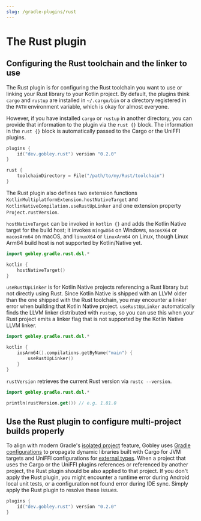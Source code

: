```yaml
---
slug: /gradle-plugins/rust
---
```


# The Rust plugin

## Configuring the Rust toolchain and the linker to use

The Rust plugin is for configuring the Rust toolchain you want to use or linking your Rust library
to your Kotlin project. By default, the plugins think `cargo` and `rustup` are installed in
`~/.cargo/bin` or a directory registered in the `PATH` environment variable, which is okay for
almost everyone.

However, if you have installed `cargo` or `rustup` in another directory, you can provide that
information to the plugin via the `rust {}` block. The information in the `rust {}` block is
automatically passed to the Cargo or the UniFFI plugins.

```kotlin
plugins {
    id("dev.gobley.rust") version "0.2.0"
}

rust {
    toolchainDirectory = File("/path/to/my/Rust/toolchain")
}
```

The Rust plugin also defines two extension functions `KotlinMultiplatformExtension.hostNativeTarget`
and `KotlinNativeCompilation.useRustUpLinker` and one extension property `Project.rustVersion`.

`hostNativeTarget` can be invoked in `kotlin {}` and adds the Kotlin Native target for the build
host; it invokes `mingwX64` on Windows, `macosX64` or `macosArm64` on macOS, and `linuxX64` or
`linuxArm64` on Linux, though Linux Arm64 build host is not supported by Kotlin/Native yet.

```kotlin
import gobley.gradle.rust.dsl.*

kotlin {
    hostNativeTarget()
}
```

`useRustUpLinker` is for Kotlin Native projects referencing a Rust library but not directly using
Rust. Since Kotlin Native is shipped with an LLVM older than the one shipped with the Rust
toolchain, you may encounter a linker error when building that Kotlin Native project.
`useRustUpLinker` automatically finds the LLVM linker distributed with `rustup`, so you can use this
when your Rust project emits a linker flag that is not supported by the Kotlin Native LLVM linker.

```kotlin
import gobley.gradle.rust.dsl.*

kotlin {
    iosArm64().compilations.getByName("main") {
        useRustUpLinker()
    }
}
```

`rustVersion` retrieves the current Rust version via `rustc --version`.

```kotlin
import gobley.gradle.rust.dsl.*

println(rustVersion.get()) // e.g. 1.81.0
```

## Use the Rust plugin to configure multi-project builds properly

To align with modern
Gradle's [isolated project](https://docs.gradle.org/8.13/userguide/isolated_projects.html)
feature, Gobley
uses [Gradle configurations](https://docs.gradle.org/8.13/userguide/declaring_configurations.html)
to propagate dynamic libraries built with Cargo for JVM targets and UniFFI configurations
for [external types](https://mozilla.github.io/uniffi-rs/0.29/types/remote_ext_types.html). When a project
that uses the Cargo or the UniFFI plugins references or referenced by another project, the Rust
plugin should be also applied to that project. If you don't apply the Rust plugin, you might
encounter a runtime error during Android local unit tests, or a configuration not found error
during IDE sync. Simply apply the Rust plugin to resolve these issues.

```kotlin
plugins {
    id("dev.gobley.rust") version "0.2.0"
}
```